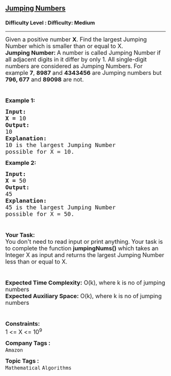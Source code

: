 <h2><a href="https://www.geeksforgeeks.org/problems/jumping-numbers3805/1?page=1&difficulty=Medium&status=unsolved&sortBy=submissions">Jumping Numbers</a></h2><h3>Difficulty Level : Difficulty: Medium</h3><hr><div class="problems_problem_content__Xm_eO"><p><span style="font-size:18px">Given a positive number <strong>X</strong>. Find the largest Jumping Number which is smaller than or equal to X.&nbsp;<br>
<strong>Jumping Number: </strong>A number is called Jumping Number if all adjacent digits in it differ by only 1. All single-digit numbers are considered as Jumping Numbers. For example <strong>7</strong>, <strong>8987</strong> and <strong>4343456</strong> are Jumping numbers but <strong>796, 677</strong>&nbsp;and <strong>89098</strong> are not.</span></p>

<p>&nbsp;</p>

<p><span style="font-size:18px"><strong>Example 1:</strong></span></p>

<pre><span style="font-size:18px"><strong>Input:</strong></span>
<span style="font-size:18px"><strong>X = </strong>10</span>
<span style="font-size:18px"><strong>Output:</strong></span>
<span style="font-size:18px">10</span>
<span style="font-size:18px"><strong>Explanation:</strong></span>
<span style="font-size:18px">10 is the largest Jumping Number
possible for X = 10.</span></pre>

<p><span style="font-size:18px"><strong>Example 2:</strong></span></p>

<pre><span style="font-size:18px"><strong>Input:</strong></span>
<span style="font-size:18px"><strong>X = </strong>50</span>
<span style="font-size:18px"><strong>Output:</strong></span>
<span style="font-size:18px">45</span>
<span style="font-size:18px"><strong>Explanation:</strong></span>
<span style="font-size:18px">45 is the largest Jumping Number
possible for X = 50.</span></pre>

<p>&nbsp;</p>

<p><span style="font-size:18px"><strong>Your Task:</strong><br>
You don't need to read input or print anything. Your task is to complete the function <strong>jumpingNums()</strong> which takes an Integer X as input and returns the largest Jumping Number less than or equal to X.</span></p>

<p>&nbsp;</p>

<p><span style="font-size:18px"><strong>Expected Time Complexity:</strong> </span> <span style="font-size:18px">O(k), where k is no of jumping numbers<br>
<strong>Expected Auxiliary Space:</strong> O(k), where k is no of jumping numbers </span></p>

<p>&nbsp;</p>

<p><span style="font-size:18px"><strong>Constraints:</strong></span><br>
<span style="font-size:18px">1 &lt;= X &lt;= 10<sup>9</sup></span></p>
</div><p><span style=font-size:18px><strong>Company Tags : </strong><br><code>Amazon</code>&nbsp;<br><p><span style=font-size:18px><strong>Topic Tags : </strong><br><code>Mathematical</code>&nbsp;<code>Algorithms</code>&nbsp;